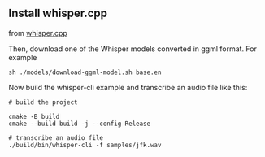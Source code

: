 ## Install whisper.cpp
from [whisper.cpp](https://github.com/ggml-org/whisper.cpp)

Then, download one of the Whisper models converted in ggml format. For example
```
sh ./models/download-ggml-model.sh base.en
```
Now build the whisper-cli example and transcribe an audio file like this:

```
# build the project

cmake -B build
cmake --build build -j --config Release

# transcribe an audio file
./build/bin/whisper-cli -f samples/jfk.wav
```